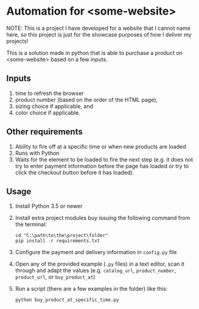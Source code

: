 # Automation for \<some-website\>

NOTE: This is a project I have developed for a website that I cannot name here,
so this project is just for the showcase purposes of how I deliver my projects!

This is a solution made in python that is able to purchase a product on
\<some-website\> based on a few inputs.

## Inputs

1. time to refresh the browser
2. product number (based on the order of the HTML page),
3. sizing choice if applicable, and
4. color choice if applicable.

## Other requirements

1. Ability to fire off at a specific time or when new products are loaded
2. Runs with Python
3. Waits for the element to be loaded to fire the next step (e.g. it does not
   try to enter payment information before the page has loaded or try to click
   the checkout button before it has loaded).

## Usage

1. Install Python 3.5 or newer
2. Install extra project modules buy issuing the following command from the terminal:

    ```
    cd "C:\path\to\the\project\folder"
    pip install -r requirements.txt
    ```
3. Configure the payment and delivery information in `config.py` file
4. Open any of the provided example (`.py` files) in a text editor, scan it
   through and adapt the values (e.g. `catalog_url`, `product_number`,
   `product_url`, or `buy_product_at`)
5. Run a script (there are a few examples in the folder) like this:

    ```
    python buy_product_at_specific_time.py
    ```

